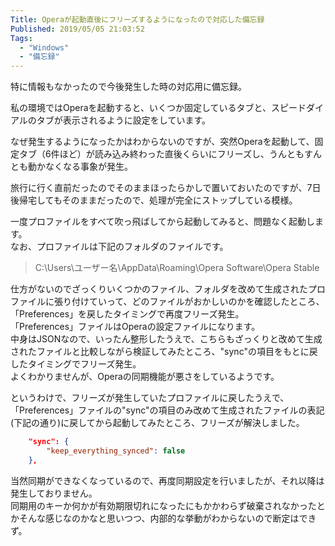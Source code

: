 ```yaml
---
Title: Operaが起動直後にフリーズするようになったので対応した備忘録
Published: 2019/05/05 21:03:52
Tags:
  - "Windows"
  - "備忘録"
---
```

特に情報もなかったので今後発生した時の対応用に備忘録。  





私の環境ではOperaを起動すると、いくつか固定しているタブと、スピードダイアルのタブが表示されるように設定をしています。  

なぜ発生するようになったかはわからないのですが、突然Operaを起動して、固定タブ（6件ほど）が読み込み終わった直後くらいにフリーズし、うんともすんとも動かなくなる事象が発生。  

旅行に行く直前だったのでそのままほったらかしで置いておいたのですが、7日後帰宅してもそのままだったので、処理が完全にストップしている模様。  

一度プロファイルをすべて吹っ飛ばしてから起動してみると、問題なく起動します。  
なお、プロファイルは下記のフォルダのファイルです。  

> C:\Users\ユーザー名\AppData\Roaming\Opera Software\Opera Stable  

仕方がないのでざっくりいくつかのファイル、フォルダを改めて生成されたプロファイルに張り付けていって、どのファイルがおかしいのかを確認したところ、「Preferences」を戻したタイミングで再度フリーズ発生。  
「Preferences」ファイルはOperaの設定ファイルになります。  
中身はJSONなので、いったん整形したうえで、こちらもざっくりと改めて生成されたファイルと比較しながら検証してみたところ、"sync"の項目をもとに戻したタイミングでフリーズ発生。  
よくわかりませんが、Operaの同期機能が悪さをしているようです。  

というわけで、フリーズが発生していたプロファイルに戻したうえで、「Preferences」ファイルの"sync"の項目のみ改めて生成されたファイルの表記(下記の通り)に戻してから起動してみたところ、フリーズが解決しました。  
```json
    "sync": {  
        "keep_everything_synced": false  
    },  
```

当然同期ができなくなっているので、再度同期設定を行いましたが、それ以降は発生しておりません。  
同期用のキーか何かが有効期限切れになったにもかかわらず破棄されなかったとかそんな感じなのかなと思いつつ、内部的な挙動がわからないので断定はできず。  

